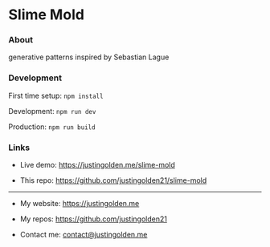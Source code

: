 # Slime Mold

### About

generative patterns inspired by Sebastian Lague

### Development

First time setup: `npm install`

Development: `npm run dev`

Production: `npm run build`

### Links

- Live demo: https://justingolden.me/slime-mold

- This repo: https://github.com/justingolden21/slime-mold

<hr>

- My website: https://justingolden.me

- My repos: https://github.com/justingolden21

- Contact me: contact@justingolden.me